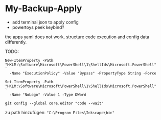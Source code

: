 # My-Backup-Apply

- add terminal json to apply config
- powertoys peek keybind?

the apps yaml does not work. structure code execution and config data differently.

TODO: 
```
New-ItemProperty -Path "HKLM:\Software\Microsoft\PowerShell\1\ShellIds\Microsoft.PowerShell" `
  -Name "ExecutionPolicy" -Value "Bypass" -PropertyType String -Force

Set-ItemProperty -Path "HKLM:\Software\Microsoft\PowerShell\1\ShellIds\Microsoft.PowerShell" `
  -Name "NoLogo" -Value 1 -Type DWord
```


`git config --global core.editor "code --wait"`


zu path hinzufügen: `"C:\Program Files\Inkscape\bin"`